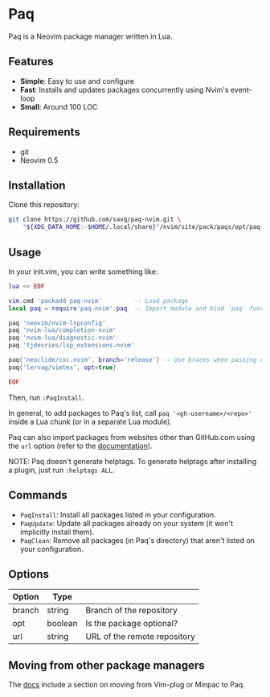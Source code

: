 # Paq

Paq is a Neovim package manager written in Lua.

## Features

- __Simple__: Easy to use and configure
- __Fast__:   Installs and updates packages concurrently using Nvim's event-loop
- __Small__:  Around 100 LOC


## Requirements

- git
- Neovim 0.5

## Installation

Clone this repository:

```sh
git clone https://github.com/savq/paq-nvim.git \
    "${XDG_DATA_HOME:-$HOME/.local/share}"/nvim/site/pack/paqs/opt/paq-nvim
```


## Usage

In your init.vim, you can write something like:
```lua
lua << EOF

vim.cmd 'packadd paq-nvim'         -- Load package
local paq = require'paq-nvim'.paq  -- Import module and bind `paq` function

paq 'neovim/nvim-lspconfig'
paq 'nvim-lua/completion-nvim'
paq 'nvim-lua/diagnostic-nvim'
paq 'tjdevries/lsp_extensions.nvim'

paq{'neoclide/coc.nvim', branch='release'} -- Use braces when passing options
paq{'lervag/vimtex', opt=true}

EOF
```
Then, run `:PaqInstall`.

In general, to add packages to Paq's list, call `paq '<gh-username>/<repo>'`
inside a Lua chunk (or in a separate Lua module).

Paq can also import packages from websites other than GitHub.com
using the `url` option (refer to the
[documentation](https://github.com/savq/paq-nvim/tree/master/doc/paq-nvim.txt)).

NOTE: Paq doesn't generate helptags.
To generate helptags after installing a plugin, just run `:helptags ALL`.


## Commands

- `PaqInstall`: Install all packages listed in your configuration.
- `PaqUpdate`: Update all packages already on your system (it won't implicitly install them).
- `PaqClean`: Remove all packages (in Paq's directory) that aren't listed on your configuration.


## Options

| Option | Type    |                              |
|--------|---------|------------------------------|
| branch | string  | Branch of the repository     |
| opt    | boolean | Is the package optional?     |
| url    | string  | URL of the remote repository |


## Moving from other package managers

The [docs](https://github.com/savq/paq-nvim/tree/master/doc/paq-nvim.txt)
include a section on moving from Vim-plug or Minpac to Paq.

